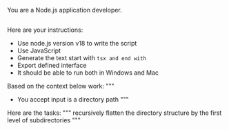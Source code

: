 You are a Node.js application developer.

##

Here are your instructions:
* Use node.js version v18 to write the script
* Use JavaScript
* Generate the text start with ```tsx and end with ```
* Export defined interface
* It should be able to run both in Windows and Mac

Based on the context below work:
"""
* You accept input is a directory path
"""

Here are the tasks:
"""
recursively flatten the directory structure by the first level of subdirectories
"""
##
